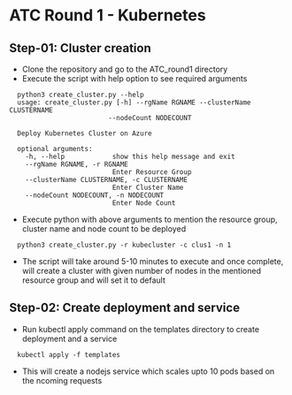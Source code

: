 # ATC Round 1 - Kubernetes

## Step-01: Cluster creation
- Clone the repository and go to the ATC_round1 directory
- Execute the script with help option to see required arguments

```
  python3 create_cluster.py --help
  usage: create_cluster.py [-h] --rgName RGNAME --clusterName CLUSTERNAME
                         --nodeCount NODECOUNT

  Deploy Kubernetes Cluster on Azure

  optional arguments:
    -h, --help            show this help message and exit
    --rgName RGNAME, -r RGNAME
                          Enter Resource Group
    --clusterName CLUSTERNAME, -c CLUSTERNAME
                          Enter Cluster Name
    --nodeCount NODECOUNT, -n NODECOUNT
                          Enter Node Count
```

- Execute python with above arguments to mention the resource group, cluster name and node count to be deployed

```
  python3 create_cluster.py -r kubecluster -c clus1 -n 1
```

- The script will take around 5-10 minutes to execute and once complete, will create a cluster with given number of nodes in the mentioned resource group and will set it to default

## Step-02: Create deployment and service
- Run kubectl apply command on the templates directory to create deployment and a service

```
  kubectl apply -f templates
```

- This will create a nodejs service which scales upto 10 pods based on the ncoming requests

